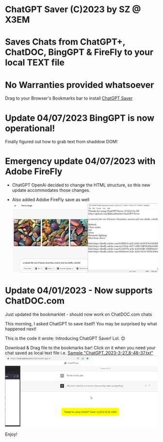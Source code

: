 
# ChatGPT Saver (C)2023 by SZ @ X3EM
# Saves Chats from ChatGPT+, ChatDOC, BingGPT & FireFly to your local TEXT file
# No Warranties provided whatsoever 

Drag to your Browser's Bookmarks bar to install
<a href="javascript:(function(){var script = document.createElement('script');
script.src = 'https://github.com/BillionShields/ChatGPT-Saver/blob/2972415a95c13653f046218fc87caed46a1675a3/ChatGPTSaver.js';document.body.appendChild(script);})();">ChatGPT Saver</a>

# Update 04/07/2023 BingGPT is now operational!
Finally figured out how to grab text from shaddow DOM! 

# Emergency update 04/07/2023 with Adobe FireFly 
- ChatGPT OpenAi decided to change the HTML structure, so this new update accommodates those changes.

- Also added Adobe FireFly save as well
![Firefly Support](FireFLySupport.png)

# Update 04/01/2023 - Now supports ChatDOC.com
Just updated the bookmarklet - should now work on ChatDOC.com chats

This morning, I asked ChatGPT to save itself! 
You may be surprised by what happened next! 

This is the code it wrote: Introducing ChatGPT Saver! Lol. 😊 


Download & Drag file to the bookmarks bar! 
Click on it when you need your chat saved as local text file i.e.  [Sample "ChatGPT_2023-3-27_8-48-37.txt" ](ChatGPT_2023-3-27_8-48-37.txt)
![ChatGPT Saver Screenshot](ChatGPTSaverScr.png)



Enjoy!
